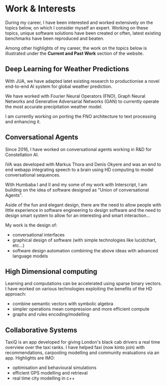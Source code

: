# Work & Interests

During my career, I have been interested and worked extensively on the topics below, on which I consider myself an expert.
Working on these topics, unique software solutions have been created or often, latest existing benchmarks have been reproduced and beaten.

Among other highlights of my career, the work on the topics below is illustrated under the **Current and Past Work** section of the website.

## Deep Learning for Weather Predictions

With JUA, we have adapted latet existing research to productionise a novel end-to-end AI system for global weather prediction. 

We have worked with Fourier Neural Operators (FNO), Graph Neural Networks and 
Generative Adversarial Networks (GAN) to currently operate the most accurate precipitation weather model.

I am currently working on porting the FNO architecture to text processing and enhancing it. 


## Conversational Agents

Since 2016, I have worked on conversational agents working in R&D for Constellation AI.

IVA was developed with Markus Thora and Denis Okyere and was an end to end webapp integrating 
speech to a brain using HD computing to model conversational sequences. 

With Humbaba I and II and my some of my work with Interscript, 
I am building on the idea of software designed as "Union of conversational Agents".

Aside of the fun and elegant design, there are the need to allow 
people with little experience in software engineering to design software
and the need to design smart system to allow for an interesting and smart interaction...

My work is the design of:
* conversational interfaces
* graphical design of software (with simple technologies like lucidchart, etc...)
* software design automation combining the above ideas with advanced language models


## High Dimensional computing

Learning and computations can be accelerated using sparse binary vectors. 
I have worked on various technologies exploiting the benefits of the HD approach:

* combine semantic vectors with symbolic algebra 
* simpler operations mean compression and more efficient compute
* graphs and rules encoding/modelling



## Collaborative Systems

TaxiQ is an app developed for giving London's black cab drivers a real time overview over the taxi ranks.
I have helped faxi (now kinto join) with recommendations, carpooling modelling and community evaluations via an app. Highlights are IMO:

* optimisation and behavioural simulations
* efficient GPS modelling and retrieval
* real time city modelling in c++
